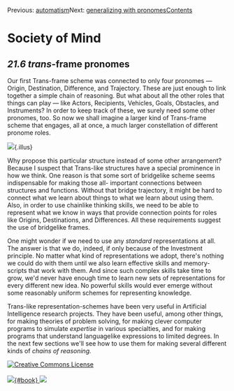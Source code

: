 <div class="chapnav">

<span class="prev">Previous: [automatism](./som-21.5.html)</span><span
class="next">Next: [generalizing with
pronomes](./som-21.7.html)</span><span
class="contents">[Contents](index.html)</span>
<div class="titlebar">

Society of Mind
===============

</div>

</div>

*21.6* *trans*-frame pronomes
-----------------------------

Our first Trans-frame scheme was connected to only four pronomes —
Origin, Destination, Difference, and Trajectory. These are just enough
to link together a simple chain of reasoning. But what about all the
other roles that things can play — like Actors, Recipients, Vehicles,
Goals, Obstacles, and Instruments? In order to keep track of these, we
surely need some other pronomes, too. So now we shall imagine a larger
kind of Trans-frame scheme that engages, all at once, a much larger
constellation of different pronome roles.

![](./illus/ch21/21-6.png){.illus}

Why propose this particular structure instead of some other arrangement?
Because I suspect that Trans-like structures have a special prominence
in how we think. One reason is that some sort of bridgelike scheme seems
indispensable for making those all- important connections between
structures and functions. Without that bridge trajectory, it might be
hard to connect what we learn about things to what we learn about using
them. Also, in order to use chainlike thinking skills, we need to be
able to represent what we know in ways that provide connection points
for roles like Origins, Destinations, and Differences. All these
requirements suggest the use of bridgelike frames.

One might wonder if we need to use any *standard* representations at
all. The answer is that we do, indeed, if only because of the Investment
principle. No matter what kind of representations we adopt, there's
nothing we could do with them until we also learn effective skills and
memory-scripts that work with them. And since such complex skills take
time to grow, we'd never have enough time to learn new sets of
representations for every different new idea. No powerful skills would
ever emerge without some reasonably uniform schemes for representing
knowledge.

Trans-like representation-schemes have been very useful in Artificial
Intelligence research projects. They have been useful, among other
things, for making theories of problem solving, for making clever
computer programs to simulate *expertise* in various specialties, and
for making programs that understand languagelike expressions to limited
degrees. In the next few sections we'll see how to use them for making
several different kinds of *chains of reasoning.*

<div class="footer">

[![Creative Commons
License](http://i.creativecommons.org/l/by-nc-sa/3.0/80x15.png)](http://creativecommons.org/licenses/by-nc-sa/3.0/deed.en_US)\
\
[![](./images/som_book.jpeg){#book}
![](./images/a_logo_17.gif)](http://www.amazon.com/gp/product/0671657135?ie=UTF8&camp=1789&creativeASIN=0671657135&linkCode=xm2&tag=marvinminsky)

</div>
